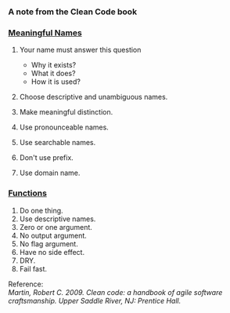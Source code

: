 ### A note from the Clean Code book

### [Meaningful Names](https://github.com/bluething/cleancode/tree/main/02%20Meaningful%20Names)

1. Your name must answer this question
   * Why it exists?  
    * What it does?  
    * How it is used?  
    
2. Choose descriptive and unambiguous names.
3. Make meaningful distinction.
4. Use pronounceable names.
5. Use searchable names.
6. Don't use prefix.
7. Use domain name.

### [Functions](https://github.com/bluething/cleancode/tree/main/03%20Functions)

1. Do one thing.  
2. Use descriptive names.
3. Zero or one argument.  
4. No output argument.  
5. No flag argument.  
6. Have no side effect.  
7. DRY.  
8. Fail fast.

Reference:  
_Martin, Robert C. 2009. Clean code: a handbook of agile software craftsmanship. Upper Saddle River, NJ: Prentice Hall._